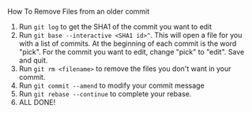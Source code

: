How To Remove Files from an older commit

1. Run `git log` to get the SHA1 of the commit you want to edit
2. Run `git base --interactive <SHA1 id>^`. This will open a file for you with a list of commits. At the beginning of each commit is the word "pick". For the commit you want to edit, change "pick" to "edit". Save and quit.
3. Run `git rm <filename>` to remove the files you don't want in your commit.
4. Run `git commit --amend` to modify your commit message
5. Run `git rebase --continue` to complete your rebase.
6. ALL DONE!